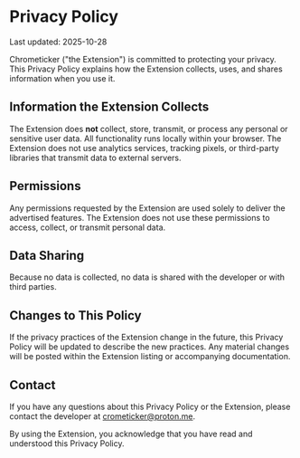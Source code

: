 # Privacy Policy

Last updated: 2025-10-28

Chrometicker ("the Extension") is committed to protecting your privacy. This Privacy Policy explains how the Extension collects, uses, and shares information when you use it.

## Information the Extension Collects

The Extension does **not** collect, store, transmit, or process any personal or sensitive user data. All functionality runs locally within your browser. The Extension does not use analytics services, tracking pixels, or third-party libraries that transmit data to external servers.

## Permissions

Any permissions requested by the Extension are used solely to deliver the advertised features. The Extension does not use these permissions to access, collect, or transmit personal data.

## Data Sharing

Because no data is collected, no data is shared with the developer or with third parties.

## Changes to This Policy

If the privacy practices of the Extension change in the future, this Privacy Policy will be updated to describe the new practices. Any material changes will be posted within the Extension listing or accompanying documentation.

## Contact

If you have any questions about this Privacy Policy or the Extension, please contact the developer at crometicker@proton.me.

By using the Extension, you acknowledge that you have read and understood this Privacy Policy.

